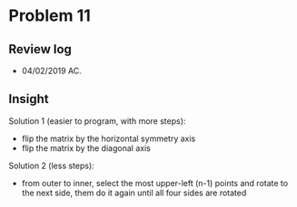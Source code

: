 # Problem 11
## Review log
+ 04/02/2019 AC.

## Insight
Solution 1 (easier to program, with more steps):
+ flip the matrix by the horizontal symmetry axis
+ flip the matrix by the diagonal axis

Solution 2 (less steps):
+ from outer to inner, select the most upper-left (n-1) points and rotate to the next side, them do it again until all four sides are rotated
